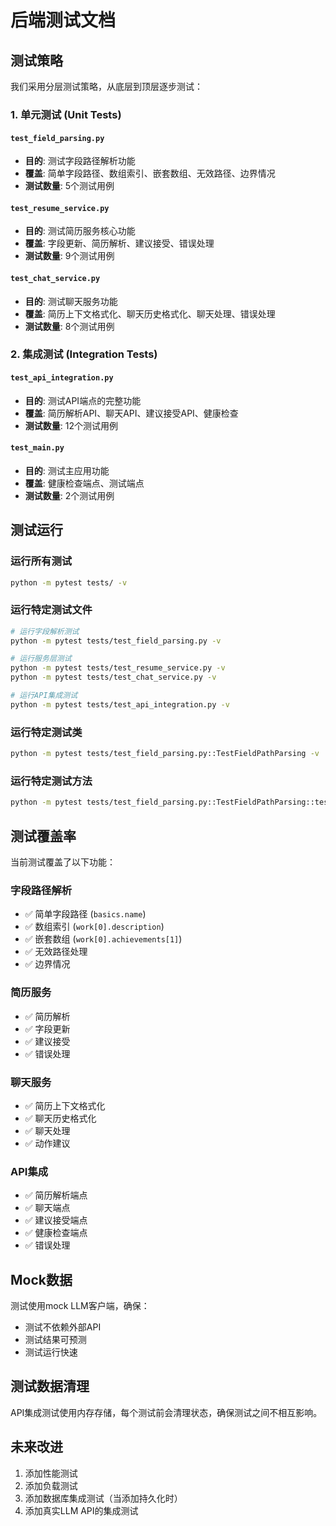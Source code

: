 # 后端测试文档

## 测试策略

我们采用分层测试策略，从底层到顶层逐步测试：

### 1. 单元测试 (Unit Tests)

#### `test_field_parsing.py`
- **目的**: 测试字段路径解析功能
- **覆盖**: 简单字段路径、数组索引、嵌套数组、无效路径、边界情况
- **测试数量**: 5个测试用例

#### `test_resume_service.py`
- **目的**: 测试简历服务核心功能
- **覆盖**: 字段更新、简历解析、建议接受、错误处理
- **测试数量**: 9个测试用例

#### `test_chat_service.py`
- **目的**: 测试聊天服务功能
- **覆盖**: 简历上下文格式化、聊天历史格式化、聊天处理、错误处理
- **测试数量**: 8个测试用例

### 2. 集成测试 (Integration Tests)

#### `test_api_integration.py`
- **目的**: 测试API端点的完整功能
- **覆盖**: 简历解析API、聊天API、建议接受API、健康检查
- **测试数量**: 12个测试用例

#### `test_main.py`
- **目的**: 测试主应用功能
- **覆盖**: 健康检查端点、测试端点
- **测试数量**: 2个测试用例

## 测试运行

### 运行所有测试
```bash
python -m pytest tests/ -v
```

### 运行特定测试文件
```bash
# 运行字段解析测试
python -m pytest tests/test_field_parsing.py -v

# 运行服务层测试
python -m pytest tests/test_resume_service.py -v
python -m pytest tests/test_chat_service.py -v

# 运行API集成测试
python -m pytest tests/test_api_integration.py -v
```

### 运行特定测试类
```bash
python -m pytest tests/test_field_parsing.py::TestFieldPathParsing -v
```

### 运行特定测试方法
```bash
python -m pytest tests/test_field_parsing.py::TestFieldPathParsing::test_simple_field_path -v
```

## 测试覆盖率

当前测试覆盖了以下功能：

### 字段路径解析
- ✅ 简单字段路径 (`basics.name`)
- ✅ 数组索引 (`work[0].description`)
- ✅ 嵌套数组 (`work[0].achievements[1]`)
- ✅ 无效路径处理
- ✅ 边界情况

### 简历服务
- ✅ 简历解析
- ✅ 字段更新
- ✅ 建议接受
- ✅ 错误处理

### 聊天服务
- ✅ 简历上下文格式化
- ✅ 聊天历史格式化
- ✅ 聊天处理
- ✅ 动作建议

### API集成
- ✅ 简历解析端点
- ✅ 聊天端点
- ✅ 建议接受端点
- ✅ 健康检查端点
- ✅ 错误处理

## Mock数据

测试使用mock LLM客户端，确保：
- 测试不依赖外部API
- 测试结果可预测
- 测试运行快速

## 测试数据清理

API集成测试使用内存存储，每个测试前会清理状态，确保测试之间不相互影响。

## 未来改进

1. 添加性能测试
2. 添加负载测试
3. 添加数据库集成测试（当添加持久化时）
4. 添加真实LLM API的集成测试 